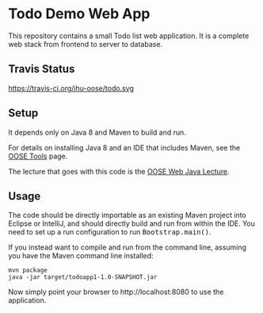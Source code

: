 Todo Demo Web App
=================

This repository contains a small Todo list web application.  It is a complete web stack from frontend to server to database.

Travis Status
-------------
https://travis-ci.org/jhu-oose/todo.svg


Setup
-----

It depends only on Java 8 and Maven to build and run.

For details on installing Java 8 and an IDE that includes Maven, see the [OOSE Tools] page.

The lecture that goes with this code is the [OOSE Web Java Lecture].


Usage
-----

The code should be directly importable as an existing Maven project into Eclipse or IntelliJ, and should directly build and run from within the IDE.  You need to set up a run configuration to run <tt>Bootstrap.main()</tt>.

If you instead want to compile and run from the command line, assuming you have the Maven command line installed:

```console
mvn package
java -jar target/todoapp1-1.0-SNAPSHOT.jar
```

Now simply point your browser to http://localhost:8080 to use the application.

[OOSE Tools]:http://pl.cs.jhu.edu/oose/resources/tools.shtml
[OOSE Web Java Lecture]: http://pl.cs.jhu.edu/oose/lectures/webjava.shtml
